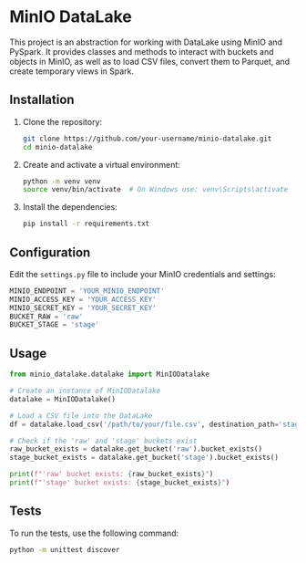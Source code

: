 # MinIO DataLake

This project is an abstraction for working with DataLake using MinIO and PySpark. It provides classes and methods to interact with buckets and objects in MinIO, as well as to load CSV files, convert them to Parquet, and create temporary views in Spark.

## Installation

1. Clone the repository:

   ```bash
   git clone https://github.com/your-username/minio-datalake.git
   cd minio-datalake
   ```

2. Create and activate a virtual environment:

   ```bash
   python -m venv venv
   source venv/bin/activate  # On Windows use: venv\Scripts\activate
   ```

3. Install the dependencies:

   ```bash
   pip install -r requirements.txt
   ```

## Configuration

Edit the `settings.py` file to include your MinIO credentials and settings:

```python
MINIO_ENDPOINT = 'YOUR_MINIO_ENDPOINT'
MINIO_ACCESS_KEY = 'YOUR_ACCESS_KEY'
MINIO_SECRET_KEY = 'YOUR_SECRET_KEY'
BUCKET_RAW = 'raw'
BUCKET_STAGE = 'stage'
```

## Usage

```python
from minio_datalake.datalake import MinIODatalake

# Create an instance of MinIODatalake
datalake = MinIODatalake()

# Load a CSV file into the DataLake
df = datalake.load_csv('/path/to/your/file.csv', destination_path='stage', temp_view_name='my_temp_view')

# Check if the 'raw' and 'stage' buckets exist
raw_bucket_exists = datalake.get_bucket('raw').bucket_exists()
stage_bucket_exists = datalake.get_bucket('stage').bucket_exists()

print(f"'raw' bucket exists: {raw_bucket_exists}")
print(f"'stage' bucket exists: {stage_bucket_exists}")
```

## Tests

To run the tests, use the following command:

```bash
python -m unittest discover
```

